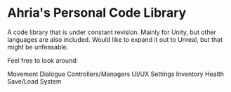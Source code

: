 # Ahria's Personal Code Library

A code library that is under constant revision.
Mainly for Unity, but other languages are also included.
Would like to expand it out to Unreal, but that might be unfeasable.

Feel free to look around:

Movement
Dialogue
Controllers/Managers
UI/UX
Settings
Inventory
Health
Save/Load System

